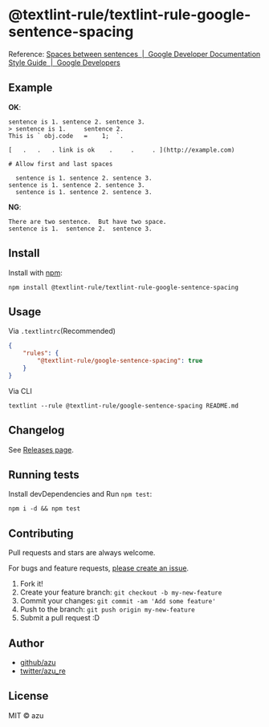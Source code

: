 # @textlint-rule/textlint-rule-google-sentence-spacing

Reference: [Spaces between sentences  |  Google Developer Documentation Style Guide  |  Google Developers](https://developers.google.com/style/sentence-spacing "Spaces between sentences  |  Google Developer Documentation Style Guide  |  Google Developers")

## Example

**OK**:

```
sentence is 1. sentence 2. sentence 3.
> sentence is 1.     sentence 2.
This is ` obj.code   =    1;  `.

[   .   .   . link is ok    .     .     . ](http://example.com)

# Allow first and last spaces 

  sentence is 1. sentence 2. sentence 3.
sentence is 1. sentence 2. sentence 3.  
  sentence is 1. sentence 2. sentence 3.  
```

**NG**:

```
There are two sentence.  But have two space.
sentence is 1.  sentence 2.  sentence 3.
```



## Install

Install with [npm](https://www.npmjs.com/):

    npm install @textlint-rule/textlint-rule-google-sentence-spacing

## Usage

Via `.textlintrc`(Recommended)

```json
{
    "rules": {
        "@textlint-rule/google-sentence-spacing": true
    }
}
```

Via CLI

```
textlint --rule @textlint-rule/google-sentence-spacing README.md
```


## Changelog

See [Releases page](https://github.com/textlint-rule/textlint-rule-preset-google/releases).

## Running tests

Install devDependencies and Run `npm test`:

    npm i -d && npm test

## Contributing

Pull requests and stars are always welcome.

For bugs and feature requests, [please create an issue](https://github.com/textlint-rule/textlint-rule-preset-google/issues).

1. Fork it!
2. Create your feature branch: `git checkout -b my-new-feature`
3. Commit your changes: `git commit -am 'Add some feature'`
4. Push to the branch: `git push origin my-new-feature`
5. Submit a pull request :D

## Author

- [github/azu](https://github.com/azu)
- [twitter/azu_re](https://twitter.com/azu_re)

## License

MIT © azu

